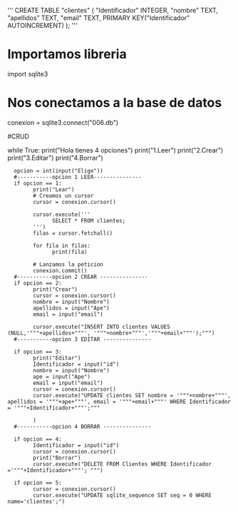 '''
CREATE TABLE "clientes" (
	"Identificador"	INTEGER,
	"nombre"	TEXT,
	"apellidos"	TEXT,
	"email"	TEXT,
	PRIMARY KEY("Identificador" AUTOINCREMENT)
);
'''


# Importamos libreria
import sqlite3
# Nos conectamos a la base de datos
conexion = sqlite3.connect("006.db")

#CRUD


while True:
      print("Hola tienes 4 opciones")
      print("1.Leer")
      print("2.Crear")
      print("3.Editar")
      print("4.Borrar")

      opcion = int(input("Elige"))
      #-----------opcion 1 LEER---------------
      if opcion == 1:
            print("Lear")
            # Creamos un cursor
            cursor = conexion.cursor()

            cursor.execute('''
                  SELECT * FROM clientes;
            ''')
            filas = cursor.fetchall()

            for fila in filas:    
                  print(fila)

            # Lanzamos la peticion
            conexion.commit()
      #-----------opcion 2 CREAR ---------------
      if opcion == 2:
            print("Crear")
            cursor = conexion.cursor()
            nombre = input("Nombre")
            apellidos = input("Ape")
            email = input("email")

            cursor.execute("INSERT INTO clientes VALUES (NULL,'"""+apellidos+"""', '"""+nombre+"""','"""+email+"""');""")
      #-----------opcion 3 EDITAR ---------------

      if opcion == 3:
            print("Editar")
            Identificador = input("id")
            nombre = input("Nombre")
            ape = input("Ape")
            email = input("email")
            cursor = conexion.cursor()
            cursor.execute("UPDATE clientes SET nombre = '"""+nombre+"""', apellidos = '"""+ape+"""', email = '"""+email+"""' WHERE Identificador = '"""+Identificador+"""';"""                  

            )
      #-----------opcion 4 BORRAR ---------------

      if opcion == 4:
            Identificador = input("id")
            cursor = conexion.cursor()
            print("Borrar")
            cursor.execute("DELETE FROM Clientes WHERE Identificador ='"""+Identificador+"""'; """)                 

      if opcion == 5:
            cursor = conexion.cursor()
            cursor.execute("UPDATE sqlite_sequence SET seq = 0 WHERE name='clientes';")                 


            






